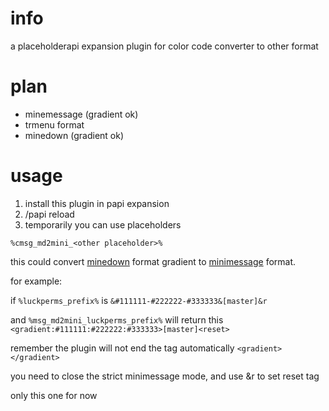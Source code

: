# info
a placeholderapi expansion plugin for color code converter to other format

# plan
* minemessage (gradient ok)
* trmenu format 
* minedown (gradient ok)

# usage
1. install this plugin in papi expansion
2. /papi reload
3. temporarily you can use placeholders

`%cmsg_md2mini_<other placeholder>%`

this could convert [minedown](https://github.com/Phoenix616/MineDown) format gradient to [minimessage]() format.

for example:

if `%luckperms_prefix%` is `&#111111-#222222-#333333&[master]&r`

and `%msg_md2mini_luckperms_prefix%` will return this `<gradient:#111111:#222222:#333333>[master]<reset>`

remember the plugin will not end the tag automatically 
`<gradient></gradient>`

you need to close the strict minimessage mode, and use &r to set reset tag <reset> 

only this one for now

